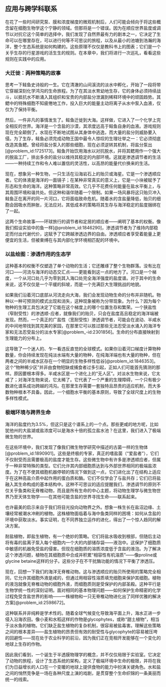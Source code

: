 ## 应用与跨学科联系

在花了一些时间研究泵、膜和浓度梯度的微观机制后，人们可能会倾向于将这些概念留在细胞生物学这个宁静的领域。但那将是一个错误。因为在顺应世界盐度或调节以对抗它这个简单的选择中，我们发现了自然界最有力的剧本之一，它决定了生命可以在哪里存在，可以进行何等不可思议的旅程，以及从最小的池塘到浩瀚的海洋，整个生态系统是如何构建的。这些原理不仅仅是教科书上的图表；它们是一个关乎生存的行星游戏的活生生的规则。在本章中，我们将进行一次巡礼，看看这些规则在实践中的应用。

### 大迁徙：两种策略的故事

思考一下鲑鱼史诗般的一生。它在清澈的山间溪流的淡水中孵化，开始了一段将带它穿越深刻化学鸿沟的生命旅程。为了在其淡水育幼地生存，它的身体必须持续战斗，以抵抗水不断涌入其组织和宝贵的内部盐分泄漏到稀释环境中的顽固趋势。其鳃中的特殊细胞不知疲倦地工作，投入巨大的能量主动将离子从水中泵入血液，仅仅为了保持平衡。

然后，一件非凡的事情发生了。鲑鱼迁徙到大海。这样做，它进入了一个化学上完全相反的世界。海洋是一个含盐的沙漠，其浓度远高于鲑鱼自身的血液。游戏规则现在完全颠倒了。水现在不断地试图从其身体中逃逸，而大量的盐分则威胁要入侵。为了生存，鲑鱼必须完成动物王国中最令人惊叹的生理壮举之一：它必须彻底改造其鱼鳃。曾经将盐分泵入的那些细胞，现在必须逆转其机制，将盐分泵出[@problem_id:1725173]。鲑鱼开始饮用海水以对抗脱水，并将其鳃用作一个强大的脱盐工厂，排出多余的盐分以维持其稳定的内部环境。这就是渗透调节者的生活——一种持续工作和令人难以置信的灵活性，以高昂的能量代价换来的生活。

现在，想象另一种生物，一只生活在沿海岩石上的贻贝或海星。它是一个渗透顺应者。它的体液是海洋的一面镜子；在某种非常真实的意义上，它是一小块被赋予了形态和生命的海洋。这种策略非常高效。它几乎不花费任何能量在盐水平衡上，与其周围环境和谐共处。但这种和谐伴随着一个限制。如果一场风暴将这只贻贝冲入鲑鱼正在离开的同一片河口，它将面临致命危机。随着水的含盐量降低，贻贝的细胞会因吸水而肿胀，无法应对。其低成本的策略将其生存与海洋稳定的盐度捆绑在了一起。

这两个生命故事——环球旅行的调节者和定居的顺应者——阐明了基本的权衡。像我们假设实验中的鱼一样[@problem_id:1846290]，渗透调节者为了维持内部稳定而付出代谢代价，这赋予了它跨越渗透边界的自由。渗透顺应者享受着能量上更便宜的生活，但被束缚在与其内部化学环境相匹配的环境中。

### 以盐绘图：渗透作用的生态学

这种基本的权衡不仅塑造了单个动物的生活；它还雕琢了整个生物群落。没有比在河口——河流与海洋的动态交汇点——更能看到这一点的地方了。河口是一个梯度，一个从河口处几乎为零到其入海口处完全海洋强度的盐度谱。对于其中的生命来说，这不仅仅是一个平缓的斜坡，而是一个充满巨大生理挑战的地貌。

如果我们沿着河口底部从河流走向大海，我们会发现动物生命的分布并非随机。物种以一种可预测的模式出现和消失，这种现象被称为分带现象。为什么？因为每个物种的生理工具包决定了它能在这个梯度上的哪个位置生存和繁荣。一个狭盐性（窄耐受性）的渗透顺-应者，就像我们的贻贝，只会在盐度高且稳定的海洋端被发现。然而，一个真正的广盐性（宽耐受性）渗透调节者，可能会在波动、半咸水的中间地带找到其完美的家园，在那里它可以胜过那些无法忍受淡水涌入的海洋专家和无法忍受盐分的淡水专家[@problem_-id:2301856]。生命的分布直接映射到生理能力的分布上。

这导致了一个迷人的、乍一看违反直觉的全球模式。如果你沿着河口梯度计算物种数量，你会持续发现在纯淡水端有大量的物种，在纯海洋端也有大量的物种，但在两者之间的半咸水区存在一个明显的生物多样性低谷[@problem_id:1846353]。这个“物种稀少区”并非由食物短缺或捕食者过多引起，正如人们可能首先猜测的那样。原因要根本得多。半咸水区是一个进化上的“无人区”。对淡水生物来说，它太咸了；对海洋生物来说，它太稀了。它代表了一个严重的生理障碍，一个只有极少数进化谱系成功跨越的鸿沟。在那里生存需要一套独特且昂贵的适应机制，而大多数物种根本不具备。因此，一个细胞水平衡的基本原则，导致了全球尺度上的生物多样性模式。

### 极端环境与跨界生命

海洋的盐度约为3.5%，但这只是这个谱系上的一个点。那些更咸的地方呢，比如犹他州的大盐湖或盐浓度可以是海水十倍的孤立盐水池？在这里，我们进入了极端微生物的世界。

在这些环境中，我们发现了像我们微生物学研究中描述的古菌一样的生物体[@problem_id:1890901]。这些是终极的专家，真正的嗜盐菌（“爱盐者”），它们不仅耐受而且需要极高的盐度才能生存。这些微生物中有许多是渗透顺应者，但属于一种非常特殊的类型。它们允许其内部细胞质达到与外部世界相同的极端盐浓度。为了在不使其细胞机器停顿的情况下做到这一点，它们进化出了在结构上适应于在这种高盐介质中起作用的蛋白质和酶。它们不仅学会了与盐共存；它们已将盐融入其生命构成的基本结构中。这种不可思议的适应提醒我们，渗透调节的原则不仅关乎鱼类和无脊椎动物，而且是所有生命的中心主题，将动物生理学与微生物世界乃至天体生物学——在其他可能含盐的世界寻找生命——联系起来。

也许最美的启示来自于我们将目光投向动物界之外。想象一株生长在盐沼边缘、土壤经常被潮水冲刷的植物。这株植物面临着与海中鱼类同样的困境：如何从含盐的环境中获取淡水。事实证明，在不同界独立运作的进化，得出了一个惊人趋同的解决方案。

耐盐植物，即盐生植物，有一个绝妙的策略。它们将盐水吸收到根部，但随后主动将有毒的盐离子泵入每个细胞内一个大的内部储存袋——液泡中。这保护了细胞质中敏感的机器免受盐的侵害。但现在细胞质的溶质浓度低于含盐的液泡。为了解决这个渗透问题，植物在其细胞质中合成并积累“相容性有机溶质”——像proline或glycine betaine这样的分子。这些分子在不干扰酶功能的情况下平衡了渗透压。

现在，回想一下我们的海洋无脊椎动物。这与渗透顺应的贻贝所使用的策略完全相同，它允许其细胞外液是咸的，但通过用相容性溶质填充细胞来保护其细胞。植物的液泡就像无脊椎动物的细胞外液，而细胞质则是受保护的内部圣殿。这种平行是生物学统一性的深刻证明。面对相同的基本物理问题——如何保护生命精密的化学过程免受含盐世界的影响——一株植物和一只无脊椎动物进化出了同样优雅的解决方案[@problem_id:2598672]。

这种联系并非纯粹是学术性的。随着全球气候变化导致海平面上升，海水正进一步侵入沿海农田。像小麦和水稻这样的作物是glycophytes，或称“甜土植物”，相当于淡水鱼的植物。它们缺乏盐生植物的复杂机制，很容易被盐毒害。理解这些策略之间的根本差异——盐生植物的昂贵但有效的耐受性与glycophyte的容易被压垮的回避性——现在处于农业科学的前沿，因为我们正在竞相开发能够在一个变化的地球上生存的作物。

因此我们看到，一个诞生于半透膜物理学的概念，并不仅仅局限于实验室。它决定了动物的旅程，设计了生态系统的架构，定义了极端环境中生命的极限，并将在我们为日益增长的人口在一个变暖的地球上提供食物的能力中扮演关键角色。水和盐之间的悄然竞争是一场在各种尺度上演的戏剧，是贯穿整个生命织锦的一条美丽而统一的线索。